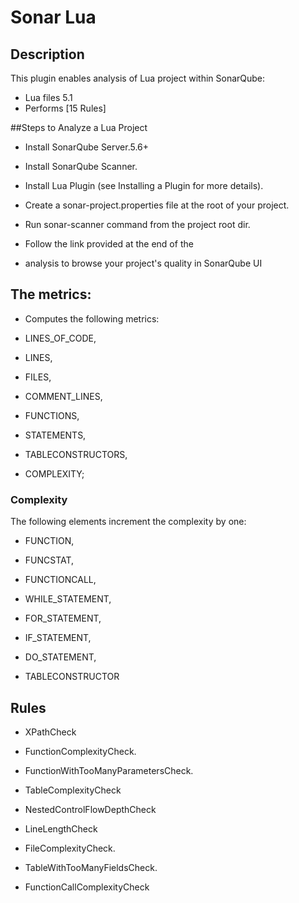 Sonar Lua
==========

## Description
This plugin enables analysis of Lua project within SonarQube:
 * Lua files 5.1
 * Performs [15 Rules]

 
##Steps to Analyze a Lua Project

* Install SonarQube Server.5.6+

* Install SonarQube Scanner.

* Install Lua Plugin (see Installing a Plugin for more details).

* Create a sonar-project.properties file at the root of your project.

* Run sonar-scanner command from the project root dir.

* Follow the link provided at the end of the 
* analysis to browse your project's quality in SonarQube UI


## The metrics:
 * Computes the following metrics: 
 
  * LINES_OF_CODE,
  
  * LINES,
  
  * FILES,
  
  * COMMENT_LINES,
  
  * FUNCTIONS,
  
  * STATEMENTS,
  
  * TABLECONSTRUCTORS,
  
  * COMPLEXITY;

### Complexity
The following elements increment the complexity by one:

 * FUNCTION,
 
 * FUNCSTAT,  
 
 * FUNCTIONCALL,
 
 * WHILE_STATEMENT,
 
 * FOR_STATEMENT,
 
 * IF_STATEMENT,
 
 * DO_STATEMENT,
 
 * TABLECONSTRUCTOR
       
## Rules

 * XPathCheck

 * FunctionComplexityCheck.

 * FunctionWithTooManyParametersCheck.

 * TableComplexityCheck

 * NestedControlFlowDepthCheck

 * LineLengthCheck

 * FileComplexityCheck.

 * TableWithTooManyFieldsCheck.

 * FunctionCallComplexityCheck

